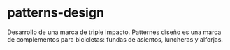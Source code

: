 # patterns-design
Desarrollo de una marca de triple impacto. Patternes diseño es una marca de complementos para bicicletas: fundas de asientos, luncheras y alforjas. 
